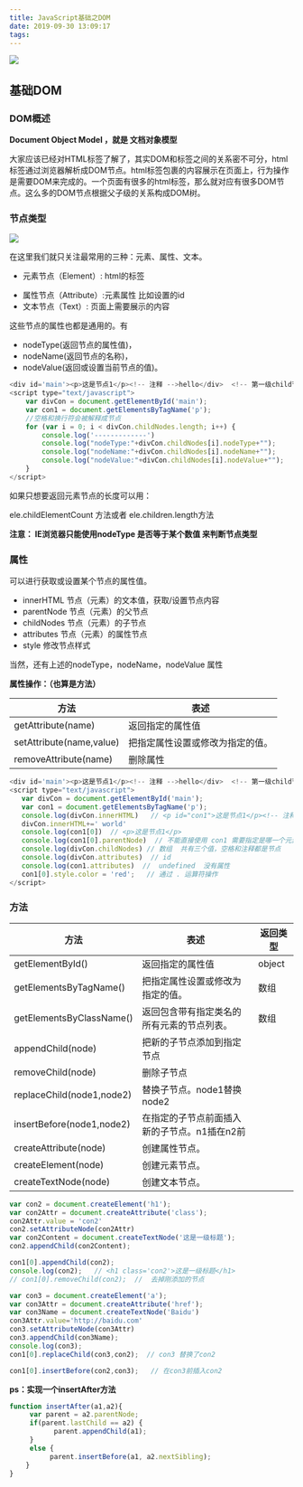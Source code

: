 ```yaml
---
title: JavaScript基础之DOM
date: 2019-09-30 13:09:17
tags:
---
```


![](https://img-blog.csdnimg.cn/2018111317293160.png)

## 基础DOM
### DOM概述
**Document Object Model ，就是 文档对象模型**

大家应该已经对HTML标签了解了，其实DOM和标签之间的关系密不可分，html标签通过浏览器解析成DOM节点。html标签包裹的内容展示在页面上，行为操作是需要DOM来完成的。一个页面有很多的html标签，那么就对应有很多DOM节点。这么多的DOM节点根据父子级的关系构成DOM树。

### 节点类型

![](https://img-blog.csdn.net/20170821121034602)

在这里我们就只关注最常用的三种：元素、属性、文本。

+ 元素节点（Element）: html的标签 <p></p>
+ 属性节点（Attribute）:元素属性 比如设置的id
+ 文本节点（Text）: 页面上需要展示的内容

这些节点的属性也都是通用的。有

+ nodeType(返回节点的属性值)，
+ nodeName(返回节点的名称)，
+ nodeValue(返回或设置当前节点的值)。

``` js
<div id='main'><p>这是节点1</p><!-- 注释 -->hello</div>  <!-- 第一级child节点 -->
<script type="text/javascript">
	var divCon = document.getElementById('main');
	var con1 = document.getElementsByTagName('p');
	//空格和换行符会被解释成节点
	for (var i = 0; i < divCon.childNodes.length; i++) { 
		console.log('-------------')   
        console.log("nodeType:"+divCon.childNodes[i].nodeType+"");  
        console.log("nodeName:"+divCon.childNodes[i].nodeName+""); 
        console.log("nodeValue:"+divCon.childNodes[i].nodeValue+"");                   
    } 
</script>

```

如果只想要返回元素节点的长度可以用： 

ele.childElementCount 方法或者 ele.children.length方法

**注意： IE浏览器只能使用nodeType 是否等于某个数值 来判断节点类型**

### 属性

可以进行获取或设置某个节点的属性值。

+ innerHTML 节点（元素）的文本值，获取/设置节点内容
+ parentNode 节点（元素）的父节点
+ childNodes 节点（元素）的子节点
+ attributes 节点（元素）的属性节点
+ style 修改节点样式

当然，还有上述的nodeType，nodeName，nodeValue 属性

**属性操作：（也算是方法）**

| 方法 | 表述 |
| ---- | ---- |
| getAttribute(name) | 返回指定的属性值 |
| setAttribute(name,value) | 把指定属性设置或修改为指定的值。 |
| removeAttribute(name) | 删除属性 |

``` js
<div id='main'><p>这是节点1</p><!-- 注释 -->hello</div>  <!-- 第一级child节点 -->
<script type="text/javascript">
   var divCon = document.getElementById('main');
   var con1 = document.getElementsByTagName('p');
   console.log(divCon.innerHTML)   // <p id="con1">这是节点1</p><!-- 注释 -->hello
   divCon.innerHTML+=' world'
   console.log(con1[0])  // <p>这是节点1</p>
   console.log(con1[0].parentNode)  // 不能直接使用 con1 需要指定是哪一个元素的父元素。
   console.log(divCon.childNodes) // 数组  共有三个值，空格和注释都是节点
   console.log(divCon.attributes)  // id
   console.log(con1.attributes)  //  undefined  没有属性
   con1[0].style.color = 'red';   // 通过 . 运算符操作
</script>

```

### 方法

| 方法 | 表述 | 返回类型 |
| ---- | ---- | ---- |
| getElementById() | 返回指定的属性值 | object |    
| getElementsByTagName() | 把指定属性设置或修改为指定的值。 | 数组 |
| getElementsByClassName() | 返回包含带有指定类名的所有元素的节点列表。 | 数组 |
| appendChild(node) | 把新的子节点添加到指定节点 |  |    
| removeChild(node) | 删除子节点 |  |    
| replaceChild(node1,node2) | 替换子节点。node1替换node2 |  |    
| insertBefore(node1,node2) | 在指定的子节点前面插入新的子节点。n1插在n2前 |  |    
| createAttribute(node) | 创建属性节点。 |  |    
| createElement(node) | 创建元素节点。 |  |  
| createTextNode(node) | 创建文本节点。 |  |  


``` js
var con2 = document.createElement('h1');
var con2Attr = document.createAttribute('class');
con2Attr.value = 'con2'
con2.setAttributeNode(con2Attr)
var con2Content = document.createTextNode('这是一级标题');
con2.appendChild(con2Content);

con1[0].appendChild(con2);
console.log(con2);   // <h1 class='con2'>这是一级标题</h1>
// con1[0].removeChild(con2);  //  去掉刚添加的节点

var con3 = document.createElement('a');
var con3Attr = document.createAttribute('href');
var con3Name = document.createTextNode('Baidu')
con3Attr.value='http://baidu.com'
con3.setAttributeNode(con3Attr)
con3.appendChild(con3Name);
console.log(con3);
con1[0].replaceChild(con3,con2);  // con3 替换了con2

con1[0].insertBefore(con2,con3);   // 在con3前插入con2


```

**ps：实现一个insertAfter方法**

``` js
function insertAfter(a1,a2){
	 var parent = a2.parentNode;
     if(parent.lastChild == a2) {
           ​parent.appendChild(a1);
     }​
     else {
          parent.insertBefore(a1, a2.nextSibling);​
    }​
}


```